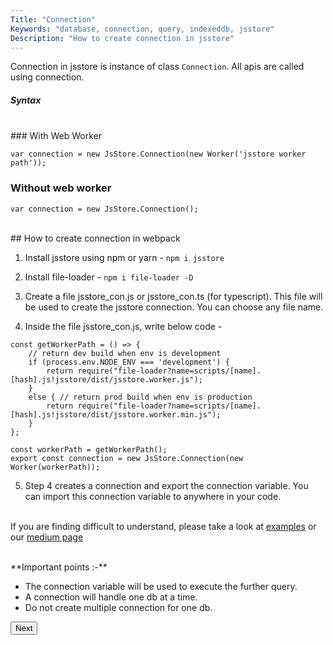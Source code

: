 ```yaml
---
Title: "Connection"
Keywords: "database, connection, query, indexeddb, jsstore"
Description: "How to create connection in jsstore"
---
```


Connection in jsstore is instance of class `Connection`. All apis are called using connection.

##### Syntax
<br>
### With Web Worker

```
var connection = new JsStore.Connection(new Worker('jsstore worker path'));

```

### Without web worker

```
var connection = new JsStore.Connection();

```
<div class="margin-top-30px top-border margin-bottom-20px"></div>
<br>
## How to create connection in webpack
<br>

1. Install jsstore using npm or yarn - `npm i jsstore`

2. Install file-loader -  `npm i file-loader -D`

3. Create a file jsstore\_con.js or jsstore\_con.ts (for typescript). This file will be used to create the jsstore connection. You can choose any file name.

4. Inside the file jsstore\_con.js, write below code - 

```
const getWorkerPath = () => {
    // return dev build when env is development
    if (process.env.NODE_ENV === 'development') {
        return require("file-loader?name=scripts/[name].[hash].js!jsstore/dist/jsstore.worker.js");
    }
    else { // return prod build when env is production
        return require("file-loader?name=scripts/[name].[hash].js!jsstore/dist/jsstore.worker.min.js");
    }
};

const workerPath = getWorkerPath();
export const connection = new JsStore.Connection(new Worker(workerPath));
```

5. Step 4 creates a connection and export the connection variable. You can import this connection variable to anywhere in your code.

<br>If you are finding difficult to understand, please take a look at [examples](https://github.com/ujjwalguptaofficial/jsstore-examples) or our [medium page](https://medium.com/jsstore) 

<br>
**Important points :-**  

*   The connection variable will be used to execute the further query.
*   A connection will handle one db at a time.
*   Do not create multiple connection for one db.


<p class="margin-top-40px center-align">
      <button class="btn info btnNext">Next</button>
</p>